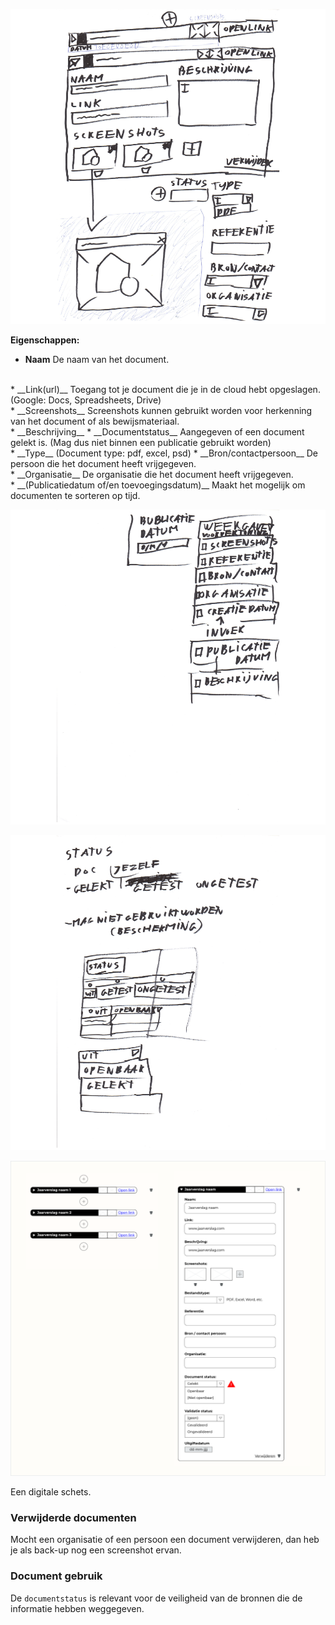 


<!-- ![](content/documenten/schetsen13.png) -->

![Hier kunnen referenties naar documenten worden ingevoerd](content/documenten/schetsen24.png)

__Eigenschappen:__

* __Naam__
De naam van het document. 
<br>
* __Link(url)__
Toegang tot je document die je in de cloud hebt opgeslagen. (Google: Docs, Spreadsheets, Drive)
<br>
* __Screenshots__
Screenshots kunnen gebruikt worden voor herkenning van het document of als bewijsmateriaal.
<br>
* __Beschrijving__
* __Documentstatus__
Aangegeven of een document gelekt is. (Mag dus niet binnen een publicatie gebruikt worden)
<br>
* __Type__ (Document type: pdf, excel, psd)
* __Bron/contactpersoon__
De persoon die het document heeft vrijgegeven.
<br>
* __Organisatie__
De organisatie die het document heeft vrijgegeven.
<br>
* __(Publicatiedatum of/en toevoegingsdatum)__
Maakt het mogelijk om documenten te sorteren op tijd.

![Gebruikersinterface om een document status op te gegeven](content/documenten/schetsen25.png)





![](content/documenten/schetsen26.png)

![Documenten](content/designs.png)

Een digitale schets.


### Verwijderde documenten
Mocht een organisatie of een persoon een document verwijderen, dan heb je als back-up nog een screenshot ervan.

### Document gebruik
De `documentstatus` is relevant voor de veiligheid van de bronnen die de informatie hebben weggegeven.